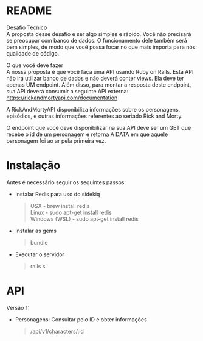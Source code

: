 # README
Desafio Técnico </br>
A proposta desse desafio e ser algo simples e rápido. Você não precisará se preocupar com banco de dados. O funcionamento dele também será bem simples, de modo que você possa focar no que mais importa para nós: qualidade de código.

O que você deve fazer</br>
A nossa proposta é que você faça uma API usando Ruby on Rails. Esta API não irá utilizar banco de dados e não deverá conter views. Ela deve ter apenas UM endpoint. Além disso, para montar a resposta deste endpoint, sua API deverá consumir a seguinte API externa: https://rickandmortyapi.com/documentation

A RickAndMortyAPI disponibiliza informações sobre os personagens, episódios, e outras informações referentes ao seriado Rick and Morty.

O endpoint que você deve disponibilizar na sua API deve ser um GET que recebe o id de um personagem e retorna A DATA em que aquele personagem foi ao ar pela primeira vez.

# Instalação
Antes é necessário seguir os seguintes passos:
* Instalar Redis para uso do sidekiq
    > OSX - brew install redis </br>
    > Linux - sudo apt-get install redis </br>
    > Windows (WSL) - sudo apt-get install redis </br>

* Instalar as gems
  > bundle </br>

* Executar o servidor
  > rails s

# API
Versão 1:
* Personagens: Consultar pelo ID e obter informações
  > /api/v1/characters/:id
